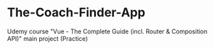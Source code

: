# The-Coach-Finder-App
Udemy course "Vue - The Complete Guide (incl. Router &amp; Composition API)" main project (Practice)

